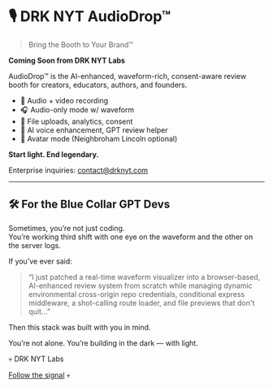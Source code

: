 
# 🎙️ DRK NYT AudioDrop™

> Bring the Booth to Your Brand™

**Coming Soon from DRK NYT Labs**

AudioDrop™ is the AI-enhanced, waveform-rich, consent-aware review booth for creators, educators, authors, and founders.

- 🎤 Audio + video recording
- 🎧 Audio-only mode w/ waveform
- 📎 File uploads, analytics, consent
- 🧠 AI voice enhancement, GPT review helper
- 👥 Avatar mode (Neighbroham Lincoln optional)

**Start light. End legendary.**

Enterprise inquiries: contact@drknyt.com

---

## 🛠️ For the Blue Collar GPT Devs

Sometimes, you’re not just coding.  
You’re working third shift with one eye on the waveform and the other on the server logs.

If you’ve ever said:

> “I just patched a real-time waveform visualizer into a browser-based, AI-enhanced review system from scratch while managing dynamic environmental cross-origin repo credentials, conditional express middleware, a shot-calling route loader, and file previews that don't quit...”

Then this stack was built with you in mind.

You’re not alone. You’re building in the dark — with light.

💀 DRK NYT Labs

[Follow the signal](https://twitter.com/drknytlabs) 💀
